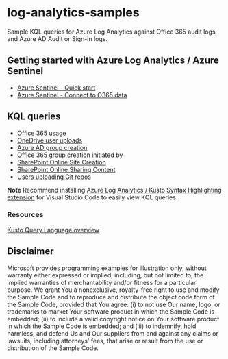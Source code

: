 # log-analytics-samples

Sample KQL queries for Azure Log Analytics against Office 365 audit logs and Azure AD Audit or Sign-in logs.

## Getting started with Azure Log Analytics / Azure Sentinel

- [Azure Sentinel - Quick start](https://docs.microsoft.com/en-us/azure/sentinel/quickstart-onboard)
- [Azure Sentinel - Connect to O365 data](https://docs.microsoft.com/en-us/azure/sentinel/connect-office-365)

## KQL queries

- [Office 365 usage](./Queries/Office365Usage.kql)
- [OneDrive user uploads](./Queries/OneDriveUserUploads.kql)
- [Azure AD group creation](./Queries/AzureADGroupCreation.kql)
- [Office 365 group creation initiated by](./Queries/Office365GroupCreationInitiatedBy.kql)
- [SharePoint Online Site Creation](./Queries/SPOSiteCreation.kql)
- [SharePoint Online Sharing Content](./Queries/SPOSharing.kql)
- [Users uploading Git repos](./Queries/UsersUploadGitRepo.kql)

**Note** Recommend installing [Azure Log Analytics / Kusto Syntax Highlighting extension](
https://marketplace.visualstudio.com/items?itemName=josin.kusto-syntax-highlighting) for Visual Studio Code to easily view KQL queries.

### Resources

[Kusto Query Language overview](https://docs.microsoft.com/en-us/azure/kusto/query/)

## Disclaimer

Microsoft provides programming examples for illustration only, without warranty either expressed or implied, including, but not limited to, the implied warranties of merchantability and/or fitness for a particular purpose. We grant You a nonexclusive, royalty-free right to use and modify the Sample Code and to reproduce and distribute the object code form of the Sample Code, provided that You agree: (i) to not use Our name, logo, or trademarks to market Your software product in which the Sample Code is embedded; (ii) to include a valid copyright notice on Your software product in which the Sample Code is embedded; and (iii) to indemnify, hold harmless, and defend Us and Our suppliers from and against any claims or lawsuits, including attorneys' fees, that arise or result from the use or distribution of the Sample Code.